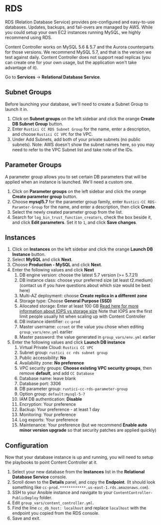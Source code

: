# RDS

RDS (Relation Database Service) provides pre-configured and easy-to-use databases.  Updates, backups, and fail-overs are managed by AWS.  While you could setup your own EC2 instances running MySQL, we highly recommend using RDS.

Content Controller works on MySQL 5.6 & 5.7 and the Aurora counterparts for those versions.  We recommend MySQL 5.7, and that is the version we test against daily.  Content Controller does not support read replicas (you can create one for your own usage, but the application won't take advantage of it).

Go to **Services** -> **Relational Database Service**.

## Subnet Groups

Before launching your database, we'll need to create a Subnet Group to launch it in.

1. Click on **Subnet groups** on the left sidebar and click the orange **Create DB Subnet Group** button.
2. Enter `Rustici CC RDS Subnet Group` for the name, enter a description, and choose `Rustici CC VPC` for the VPC.
3. Under Add Subnets, add both of your private subnets (no public subnets).  Note: AWS doesn't show the subnet names here, so you may need to refer to the VPC Subnet list and take note of the IDs.

## Parameter Groups

A parameter group allows you to set certain DB parameters that will be applied when an instance is launched.  We'll need a custom one.

1. Click on **Parameter groups** on the left sidebar and click the orange **Create parameter group** button.
2. Choose **mysql5.7** for the parameter group family, enter `Rustici-CC RDS-Paramter-Group` for the name, and enter a description, then click **Create**.
3. Select the newly created parameter group from the list.
4. Search for `log_bin_trust_function_creators`, check the box beside it, and click **Edit parameters**.  Set it to `1`, and click **Save changes**.

## Instances

1. Click on **Instances** on the left sidebar and click the orange **Launch DB Instance** button.
2. Select **MySQL** and click **Next**.
3. Choose **Production - MySQL** and click **Next**.
4. Enter the following values and click **Next**
	1. DB engine version: choose the latest 5.7 version (>= 5.7.21)
	2. DB instance class: choose your preferred size (at least t2.medium) (contact us if you have questions about which size would be best here)
	3. Multi-AZ deployment: choose **Create replica in a different zone**
	4. Storage type: Choose **General Purpose (SSD)**
	5. Allocated storage: Enter at least 100 GB [Read here for more information about IOPS vs storage size](https://docs.aws.amazon.com/AmazonRDS/latest/UserGuide/CHAP_Storage.html) Note that IOPS are the first limit people usually hit when scaling up with Content Controller
	6. DB instance identifier: `cc-prod`
	7. Master username: `ccroot` or the value you chose when editing `group_vars/env.yml` earlier
	8. Master password: the value generated in `group_vars/env.yml` earlier
5. Enter the following values and click **Launch DB instance**
	1. Virtual Private Cloud: `Rustici CC VPC`
	2. Subnet group: `rustici cc rds subnet group`
	3. Public accessibility: **No**
	4. Availability zone: **No preference**
	5. VPC security groups: **Choose existing VPC security groups**, then remove **default**, and add `CC Database`
	6. Database name: leave blank
	7. Database port: 3306
	8. DB parameter group: `rustici-cc-rds-parameter-group`
	9. Option group: `default:mysql-5-7`
	10. IAM DB authentication: **Disable**
	11. Encryption: Your preference
	12. Backup: Your preference - at least 1 day
	13. Monitoring: Your preference
	14. Log exports: Your preference
	15. Maintenance: Your preference (but we recommend **Enable auto minor version upgrade** so that security patches are applied quickly)

## Configuration

Now that your database instance is up and running, you will need to setup the playbooks to point Content Controller at it.

1. Select your new database from the **Instances** list in the **Relational Database Service** console.
2. Scroll down to the **Details** panel, and copy the **Endpoint**.  (It should look something like `cc-prod.************.us-east-1.rds.amazonaws.com`).
3. SSH to your Ansible instance and navigate to your `ContentController-PublicDeploy` folder.
4. Edit `group_vars/content_controller.yml`.
5. Find the line `cc_db_host: localhost` and replace `localhost` with the endpoint you copied from the RDS console.
6. Save and exit.
